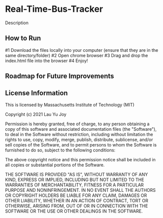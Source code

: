 # Real-Time-Bus-Tracker
Description

<h2> How to Run </h2>
#1 Download the files locally into your computer (ensure that they are in the same directory/folder)
#2 Open chrome browser 
#3 Drag and drop the index.html file into the browser
#4 Enjoy!

<h2> Roadmap for Future Improvements </h2>

<h2> License Information </h2> 

This is licensed by Massachusetts Institute of Technology (MIT)

Copyright (c) 2021 Lau Yu Joy

Permission is hereby granted, free of charge, to any person obtaining a copy
of this software and associated documentation files (the "Software"), to deal
in the Software without restriction, including without limitation the rights
to use, copy, modify, merge, publish, distribute, sublicense, and/or sell
copies of the Software, and to permit persons to whom the Software is
furnished to do so, subject to the following conditions:

The above copyright notice and this permission notice shall be included in all
copies or substantial portions of the Software.

THE SOFTWARE IS PROVIDED "AS IS", WITHOUT WARRANTY OF ANY KIND, EXPRESS OR
IMPLIED, INCLUDING BUT NOT LIMITED TO THE WARRANTIES OF MERCHANTABILITY,
FITNESS FOR A PARTICULAR PURPOSE AND NONINFRINGEMENT. IN NO EVENT SHALL THE
AUTHORS OR COPYRIGHT HOLDERS BE LIABLE FOR ANY CLAIM, DAMAGES OR OTHER
LIABILITY, WHETHER IN AN ACTION OF CONTRACT, TORT OR OTHERWISE, ARISING FROM,
OUT OF OR IN CONNECTION WITH THE SOFTWARE OR THE USE OR OTHER DEALINGS IN THE
SOFTWARE.

